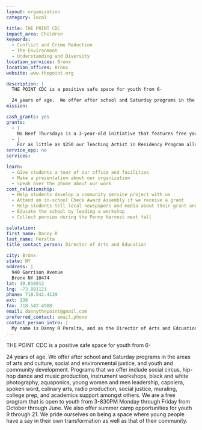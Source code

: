 ```yaml
---
layout: organization
category: local

title: THE POINT CDC
impact_area: Children
keywords: 
  - Conflict and Crime Reduction
  - The Environment
  - Understanding and Diversity
location_services: Bronx
location_offices: Bronx
website: www.thepoint.org

description: |
  THE POINT CDC is a positive safe space for youth from 6-

  24 years of age.  We offer after school and Saturday programs in the areas of arts and culture, social and environmental justice, and youth and community development.  Programs that we offer include social circus, hip-hop dance and music production, instrument workshops, black and white photography, aquaponics, young women and men leadership, capoiera, spoken word, culinary arts, radio production, social justice, muraling, college prep, and academics support amongst others.  We are a free program that is open to youth from 3-830PM Monday through Friday from October through June.  We also offer summer camp opportunities for youth 9 through 21.  We pride ourselves on being a space where young people have a say in their own transformation as well as that of their community.
mission: 

cash_grants: yes
grants: 
  - |
    No Beef Thursdays is a 3-year-old initiative that features free youth programming and a healthy meal for youth from 11-21 years of age.  This highly collaborative evening features POINT programming in poetry alongside Urban Word NYC, academic tutoring with New York Cares, social circus programming with Cirque du Monde (Cirque du Soleil youth program), in-house music production in our Music Studio, and a community meal alongside Bascom Catering and the  Parsons School of Design that feeds well over 75 young people per week.  This evening was created to provide a safe space for young people to interact positively through the arts and academics, as well as as through sitting down for a larger community meal.  No Beef Thursdays encourages youth to come as they are and opens opportunities for them to join other year round initiatives at our site.  Any amount of funding will go directly to purchasing food.
  - |
    For as little as $250 our Teaching Artist in Residency Program allows THE POINT the opportunity to pay an artist and obtain supplies in the area of visual arts, drama, poetry, music, etc. to teach a two-week intensive workshop to youth in our after school program (ages 6-13).
service_opp: no
services: 

learn: 
  - Give students a tour of our office and facilities
  - Make a presentation about our organization
  - Speak over the phone about our work
cont_relationship: 
  - Help students develop a community service project with us
  - Attend an in-school Check Award Assembly if we receive a grant
  - Help students tell local newspapers and media about their grant and/or project with us
  - Educate the school by leading a workshop
  - Collect pennies during the Penny Harvest next fall

salutation: 
first_name: Danny R
last_name: Peralta
title_contact_person: Director of Arts and Education

city: Bronx
state: NY
address: |
  940 Garrison Avenue  
  Bronx NY 10474
lat: 40.818012
lng: -73.891121
phone: 718.542.4139
ext: 138
fax: 718.542.4988
email: dannythepoint@gmail.com
preferred_contact: email,phone
contact_person_intro: |
  My name is Danny R Peralta, and as the Director of Arts and Edcuation, it is my duty to provide programming opportunities for up to 500 students a year in over 25 different projects.  Being born in the Bronx, I know firsthand the importance of having positive spaces for youth to grow up in.  I too am a product of THE POINT as I joined the black and white photography program in 2003 and have since been featured in magazines and exhibits.  I know how magical and unique THE POINT is in changing peoples perceptions of the South Bronx.
---
```

THE POINT CDC is a positive safe space for youth from 6-

24 years of age.  We offer after school and Saturday programs in the areas of arts and culture, social and environmental justice, and youth and community development.  Programs that we offer include social circus, hip-hop dance and music production, instrument workshops, black and white photography, aquaponics, young women and men leadership, capoiera, spoken word, culinary arts, radio production, social justice, muraling, college prep, and academics support amongst others.  We are a free program that is open to youth from 3-830PM Monday through Friday from October through June.  We also offer summer camp opportunities for youth 9 through 21.  We pride ourselves on being a space where young people have a say in their own transformation as well as that of their community.